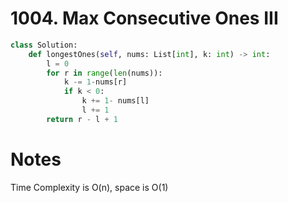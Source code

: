 # 1004. Max Consecutive Ones III
 

```python
class Solution:
    def longestOnes(self, nums: List[int], k: int) -> int:
        l = 0
        for r in range(len(nums)):
            k -= 1-nums[r]
            if k < 0:
                k += 1- nums[l]
                l += 1
        return r - l + 1
```

# Notes

Time Complexity is O(n), space is O(1)
